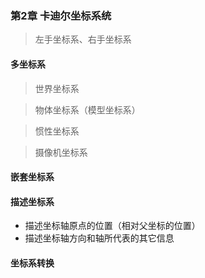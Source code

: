 ### 第2章 卡迪尔坐标系统
> 左手坐标系、右手坐标系
#### 多坐标系
> 世界坐标系

> 物体坐标系（模型坐标系）

> 惯性坐标系

> 摄像机坐标系
#### 嵌套坐标系
#### 描述坐标系
+ 描述坐标轴原点的位置（相对父坐标的位置）
+ 描述坐标轴方向和轴所代表的其它信息
#### 坐标系转换
